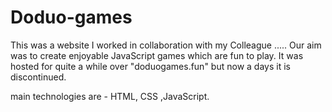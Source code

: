 # Doduo-games

This was a website I worked in collaboration with my Colleague .....
Our aim was to create enjoyable JavaScript games which are fun to play. It was hosted for quite a while over "doduogames.fun" but now a days it is discontinued.

main technologies are - HTML, CSS ,JavaScript.
